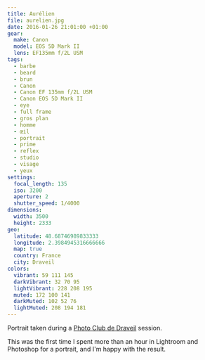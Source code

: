 ```yaml
---
title: Aurélien
file: aurelien.jpg
date: 2016-01-26 21:01:00 +01:00
gear:
  make: Canon
  model: EOS 5D Mark II
  lens: EF135mm f/2L USM
tags:
  - barbe
  - beard
  - brun
  - Canon
  - Canon EF 135mm f/2L USM
  - Canon EOS 5D Mark II
  - eye
  - full frame
  - gros plan
  - homme
  - œil
  - portrait
  - prime
  - reflex
  - studio
  - visage
  - yeux
settings:
  focal_length: 135
  iso: 3200
  aperture: 2
  shutter_speed: 1/4000
dimensions:
  width: 3500
  height: 2333
geo:
  latitude: 48.68746989833333
  longitude: 2.3984945316666666
  map: true
  country: France
  city: Draveil
colors:
  vibrant: 59 111 145
  darkVibrant: 32 70 95
  lightVibrant: 228 208 195
  muted: 172 100 141
  darkMuted: 102 52 76
  lightMuted: 208 194 181
---
```


Portrait taken during a <a href="https://photo-club-draveil.fr/">Photo Club de Draveil</a> session.

This was the first time I spent more than an hour in Lightroom and Photoshop for a portrait, and I'm happy with the result.
